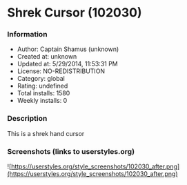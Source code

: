# Shrek Cursor (102030)

### Information
- Author: Captain Shamus (unknown)
- Created at: unknown
- Updated at: 5/29/2014, 11:53:31 PM
- License: NO-REDISTRIBUTION
- Category: global
- Rating: undefined
- Total installs: 1580
- Weekly installs: 0


### Description
This is a shrek hand cursor


### Screenshots (links to userstyles.org)
![https://userstyles.org/style_screenshots/102030_after.png](https://userstyles.org/style_screenshots/102030_after.png)


